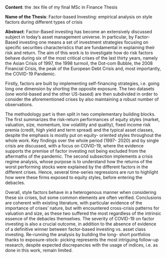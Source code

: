 **Content**: the .tex file of my final MSc in Finance Thesis

**Name of the Thesis**: Factor-based Investing: empirical analysis on style factors during different types of crisis

**Abstract**: Factor-Based investing has become an extensively discussed subject in today’s asset management universe. In particular, by Factor-Based investing one means a set of investment strategies focusing on specific securities characteristics that are fundamental in explaining their risk and return. The aim of this work is to investigate how do risk factors behave during six of the most critical crises of the last thirty years, namely the Asian Crisis of 1997, the 1998 turmoil, the Dot-com Bubble, the 2008 Financial Crisis, the peak of the European Debt Crisis and, most importantly, the COVID-19 Pandemic.

Firstly, factors are built by implementing self-financing strategies, i.e. going long one dimension by shorting the opposite exposure. The two datasets (one world-based and the other US-based) are then subdivided in order to consider the aforementioned crises by also maintaining a robust number of observations.

The methodology part is then split in two complementary building blocks. The first summarizes the risk-return performances of equity styles (market, valuation, size, momentum, low volatility and quality), fixed income risk premia (credit, high yield and term spread) and the typical asset classes, despite the emphasis is mostly put on equity- oriented styles throughout the whole work. Key findings over the whole period (1997- 2020) and by single crisis are discussed, with a focus on COVID-19, where the evidence supports the premise of factor investing not being excluded from the aftermaths of the pandemic. The second subsection implements a crisis regime analysis, whose purpose is to understand how the returns of the worst performing stocks were explained by the different factors in the different crises. Hence, several time-series regressions are run to highlight how were these firms exposed to equity styles, before entering the debacles.

Overall, style factors behave in a heterogenous manner when considering these six crises, but some common elements are often verified. Conclusions are coherent with existing literature, with particular evidence of the importance of crises’ nature, but with encountered cross-crisis patterns for valuation and size, as these two suffered the most regardless of the intrinsic essence of the debacles themselves. The severity of COVID-19 on factor investing is also a crucial outcome, in addition to the absence of evidence of a definitive winner between factor-based investing vs. asset class investing. Re-running the analysis by building the long- short portfolios thanks to exposure-stock- picking represents the most intriguing follow-up research, despite expected discrepancies with the usage of indices, i.e. as done in this work, remain limited.
